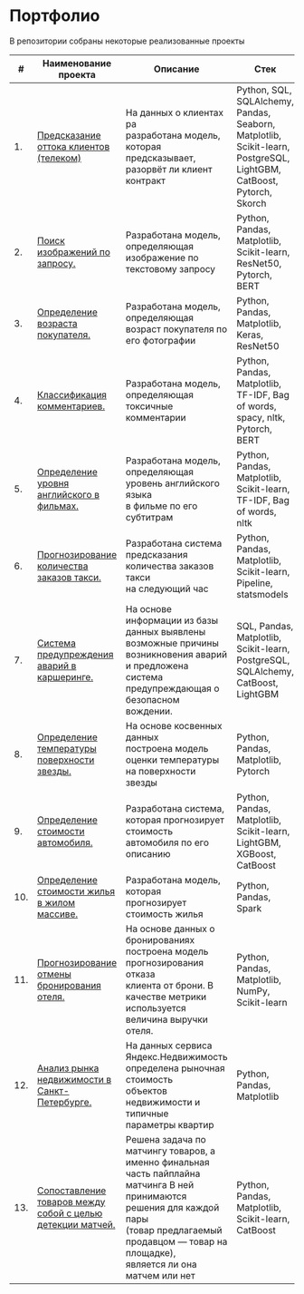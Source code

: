 # Портфолио

В репозитории собраны некоторые реализованные проекты

| #    | Наименование проекта                | Описание                                                     | Стек                                                         |
| ---- | ------------------------------------------------------------ | ------------------------------------------------------------ | ------------------------------------------------------------ |
| 1.  | [Предсказание оттока клиентов (телеком)](https://github.com/Dimentel/portfolio/tree/main/churn_prediction_telecom) | На данных о клиентах ра<br/> разработана модель, которая <br/> предсказывает, разорвёт ли клиент <br/> контракт | Python, SQL, SQLAlchemy, Pandas, Seaborn, Matplotlib, Scikit-learn, PostgreSQL, LightGBM, CatBoost, Pytorch, Skorch    |
| 2.  | [Поиск изображений по запросу.](https://github.com/Dimentel/portfolio/tree/main/image_from_query) | Разработана модель, определяющая <br/> изображение по текстовому запросу | Python, Pandas, Matplotlib, Scikit-learn, ResNet50, Pytorch, BERT |
| 3.  | [Определение возраста покупателя.](https://github.com/Dimentel/portfolio/tree/main/age_prediction) | Разработана модель, определяющая <br/> возраст покупателя по его фотографии | Python, Pandas, Matplotlib, Keras, ResNet50 |
| 4.  | [Классификация комментариев.](https://github.com/Dimentel/portfolio/tree/main/comments_classifier) | Разработана модель, определяющая <br/> токсичные комментарии | Python, Pandas, Matplotlib, TF-IDF, Bag of words, spacy, nltk, Pytorch, BERT |
| 5.  | [Определение уровня английского в фильмах.](https://github.com/Dimentel/portfolio/tree/main/english_movies) | Разработана модель, определяющая <br/> уровень английского языка <br/> в фильме по его субтитрам | Python, Pandas, Matplotlib, Scikit-learn, TF-IDF, Bag of words, nltk |
| 6.  | [Прогнозирование количества заказов такси.](https://github.com/Dimentel/portfolio/tree/main/taxi_orders) | Разработана система предсказания <br/> количества заказов такси <br/> на следующий час | Python, Pandas, Matplotlib, Scikit-learn, Pipeline, statsmodels |
| 7.  | [Система предупреждения аварий в каршеринге.](https://github.com/Dimentel/portfolio/tree/main/crash_prediction) | На основе информации из базы <br/> данных выявлены возможные причины <br/> возникновения аварий и предложена система <br/> предупреждающая о безопасном вождении. | SQL, Pandas, Matplotlib, Scikit-learn, PostgreSQL, SQLAlchemy, CatBoost, LightGBM |
| 8.  | [Определение температуры поверхности звезды.](https://github.com/Dimentel/portfolio/tree/main/star_temperature) | На основе косвенных данных <br/> построена модель оценки температуры <br/> на поверхности звезды | Python, Pandas, Matplotlib, Pytorch |
| 9.  | [Определение стоимости автомобиля.](https://github.com/Dimentel/portfolio/tree/main/car_price) | Разработана система, которая прогнозирует стоимость автомобиля по его описанию | Python, Pandas, Matplotlib, Scikit-learn, LightGBM, XGBoost, CatBoost |
| 10. | [Определение стоимости жилья в жилом массиве.](https://github.com/Dimentel/portfolio/tree/main/house_price) | Разработана модель, которая <br/> прогнозирует стоимость жилья | Python, Pandas, Spark |
| 11. | [Прогнозирование отмены бронирования отеля.](https://github.com/Dimentel/portfolio/tree/main/cancellation_reservation_prediction) | На основе данных о бронированиях <br/> построена модель прогнозирования отказа <br/> клиента от брони. В качестве метрики <br/> используется величина выручки отеля. | Python, Pandas, Matplotlib, NumPy, Scikit-learn |
| 12. | [Анализ рынка недвижимости в Санкт-Петербурге.](https://github.com/Dimentel/portfolio/tree/main/real_estate_ads) | На данных сервиса Яндекс.Недвижимость <br/> определена рыночная стоимость <br/> объектов недвижимости и типичные <br/> параметры квартир | Python, Pandas, Matplotlib |
| 13. | [Сопоставление товаров между собой с целью детекции матчей.](https://github.com/Dimentel/portfolio/tree/main/offer_goods_matching) | Решена задача по матчингу товаров, а именно финальная <br/> часть пайплайна матчинга В ней принимаются решения для каждой пары <br/> (товар предлагаемый продавцом — товар на площадке), <br/> является ли она матчем или нет | Python, Pandas, Matplotlib, Scikit-learn, CatBoost |
